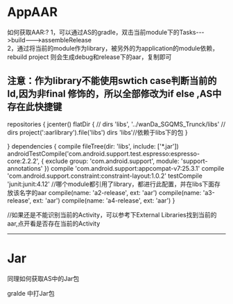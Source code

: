 # AppAAR

如何获取AAR:?
1，可以通过AS的gradle，双击当前module下的Tasks--->build--->assembleRelease  
2，通过将当前的module作为library，被另外的为application的module依赖，rebuild project 则会生成debug和release下的aar，复制即可

注意：作为library不能使用swtich  case判断当前的Id,因为非final 修饰的，所以全部修改为if else ,AS中存在此快捷键
----------------------------------------------------------------------------------------------------

repositories {
    jcenter()
    flatDir {
//            dirs 'libs', '../wanDa_SGQMS_Trunck/libs'
//            dirs project(':aarlibrary').file('libs')
        dirs 'libs'//依赖于libs下的包
    }

}
dependencies {
    compile fileTree(dir: 'libs', include: ['*.jar'])
    androidTestCompile('com.android.support.test.espresso:espresso-core:2.2.2', {
        exclude group: 'com.android.support', module: 'support-annotations'
    })
    compile 'com.android.support:appcompat-v7:25.3.1'
    compile 'com.android.support.constraint:constraint-layout:1.0.2'
    testCompile 'junit:junit:4.12'
    //哪个module都引用了library，都进行此配置，并在libs下面存放该名字的aar
    compile(name: 'a2-release', ext: 'aar')
    compile(name: 'a3-release', ext: 'aar')
    compile(name: 'a4-release', ext: 'aar')
}

//如果还是不能识别当前的Activity，可以参考下External Libraries找到当前的aar,点开看是否存在当前的Activity


-------------------------------------------------------------------------------------------------------------
# Jar
同理如何获取AS中的Jar包





gralde 中打Jar包









